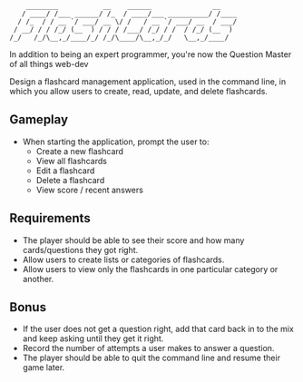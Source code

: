 ```
    ________           __    ______               __    
   / ____/ /___ ______/ /_  / ____/___ __________/ /____
  / /_  / / __ `/ ___/ __ \/ /   / __ `/ ___/ __  / ___/
 / __/ / / /_/ (__  ) / / / /___/ /_/ / /  / /_/ (__  )
/_/   /_/\__,_/____/_/ /_/\____/\__,_/_/   \__,_/____/  

```

In addition to being an expert programmer, you're now the Question Master of all things web-dev

Design a flashcard management application, used in the command line, in which you allow users to create, read, update, and delete flashcards.

## Gameplay

- When starting the application, prompt the user to:
  - Create a new flashcard
  - View all flashcards
  - Edit a flashcard
  - Delete a flashcard
  - View score / recent answers

## Requirements

- The player should be able to see their score and how many cards/questions they got right.
- Allow users to create lists or categories of flashcards.
- Allow users to view only the flashcards in one particular category or another.

## Bonus

- If the user does not get a question right, add that card back in to the mix and keep asking until they get it right.
- Record the number of attempts a user makes to answer a question.
- The player should be able to quit the command line and resume their game later.
